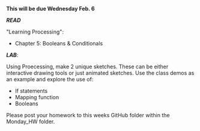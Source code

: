 **This will be due Wednesday Feb. 6**

**_READ_** 

"Learning Processing":

* Chapter 5: Booleans & Conditionals

**_LAB_**:

Using Proecessing, make 2 unique sketches.  These can be either interactive drawing tools or just animated sketches.  Use the class demos as an example and explore the use of: 

* If statements
* Mapping function
* Booleans


Please post your homework to this weeks GitHub folder within the Monday_HW folder.

